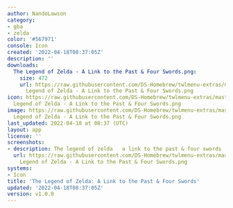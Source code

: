 ```yaml
---
author: NandoLawson
category:
- gba
- zelda
color: '#567971'
console: Icon
created: '2022-04-18T08:37:05Z'
description: ''
downloads:
  The Legend of Zelda - A Link to the Past & Four Swords.png:
    size: 472
    url: https://raw.githubusercontent.com/DS-Homebrew/twlmenu-extras/master/_nds/TWiLightMenu/icons/The
      Legend of Zelda - A Link to the Past & Four Swords.png
icon: https://raw.githubusercontent.com/DS-Homebrew/twlmenu-extras/master/_nds/TWiLightMenu/icons/The
  Legend of Zelda - A Link to the Past & Four Swords.png
image: https://raw.githubusercontent.com/DS-Homebrew/twlmenu-extras/master/_nds/TWiLightMenu/icons/The
  Legend of Zelda - A Link to the Past & Four Swords.png
last_updated: 2022-04-18 at 08:37 (UTC)
layout: app
license: ''
screenshots:
- description: The legend of zelda   a link to the past & four swords
  url: https://raw.githubusercontent.com/DS-Homebrew/twlmenu-extras/master/_nds/TWiLightMenu/icons/The
    Legend of Zelda - A Link to the Past & Four Swords.png
systems:
- Icon
title: 'The Legend of Zelda: A Link to the Past & Four Swords'
updated: '2022-04-18T08:37:05Z'
version: v1.0.0
---
```

